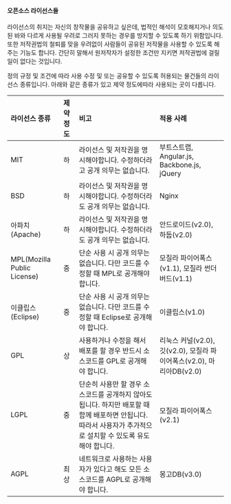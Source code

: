 #### 

#### 오픈소스 라이선스들

라이선스의 취지는 자신의 창작물을 공유하고 싶은데, 법적인 해석이 모호해지거나 의도된 바와 다르게 사용될 우려로 그러지 못하는 경우를 방지할 수 있도록 하기 위함입니다. 또한 저작권법의 철퇴를 맞을 우려없이 사람들이 공유된 저작물을 사용할 수 있도록 해주는 기능도 합니다. 간단히 말해서 원저작자가 설정한 조건만 지키면 저작권법에 걸릴일이 없다는 것입니다.

정의 규정 및 조건에 따라 사용 수정 및 또는 공유할 수 있도록 허용되는 물건들의 라이선스 종류입니다. 아래와 같은 종류가 있고 제약 정도에따라 사용되는 곳이 다릅니다.

| 라이선스 종류 | 제약 정도 | 비고 | 적용 사례 |
| :--- | :--- | :--- | :--- |
| MIT | 하 | 라이선스 및 저작권을 명시해야합니다. 수정하더라고 공개 의무는 없습니다. | 부트스트랩, Angular.js, Backbone.js, jQuery |
| BSD | 하 | 라이선스 및 저작권을 명시해야합니다. 수정하더라도 공개 의무는 없습니다. | Nginx |
| 아파치\(Apache\) | 하 | 라이선스 및 저작권을 명시해야합니다. 수정하더라도 공개 의무는 없습니다. | 안드로이드\(v2.0\), 하둡\(v2.0\) |
| MPL\(Mozilla Public License\) | 중 | 단순 사용 시 공개 의무는 없습니다. 다만 코드를 수정할 때 MPL로 공개해야 합니다. | 모질라 파이어폭스\(v1.1\), 모질라 썬더버드\(v1.1\) |
| 이클립스\(Eclipse\) | 중 | 단순 사용 시 공개 의무는 없습니다. 다만 코드를 수정할 때 Eclipse로 공개해야 합니다. | 이클립스\(v1.0\) |
| GPL | 상 | 사용하거나 수정을 해서 배포를 할 경우 반드시 소스코드를 GPL로 공개해야 합니다. | 리눅스 커널\(v2.0\), 깃\(v2.0\), 모질라 파이어폭스\(v2.0\), 마리아DB\(v2.0\) |
| LGPL | 중 | 단순히 사용만 할 경우 소스코드를 공개하지 않아도 됩니다. 하지만 배포할 때 함께 배포하면 안됩니다. 따라서 사용자가 추가적으로 설치할 수 있도록 유도해야 합니다. | 모질라 파이어폭스\(v2.1\) |
| AGPL | 최상 | 네트워크로 사용하는 사용자가 있다고 해도 모든 소스코드를 AGPL로 공개해야 합니다. | 몽고DB\(v3.0\) |



